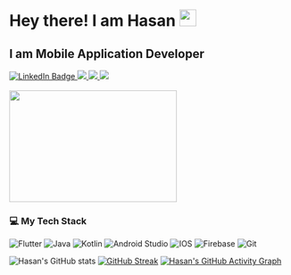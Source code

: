 
<!--
**hassanjani/hassanjani** is a ✨ _special_ ✨ repository because its `README.md` (this file) appears on your GitHub profile.

Here are some ideas to get you started:

- 🔭 I’m currently working on ...
- 🌱 I’m currently learning ...
- 👯 I’m looking to collaborate on ...
- 🤔 I’m looking for help with ...
- 💬 Ask me about ...
- 📫 How to reach me: ...
- 😄 Pronouns: ...
- ⚡ Fun fact: ...
-->
# Hey there! I am Hasan <img src="https://media.giphy.com/media/hvRJCLFzcasrR4ia7z/giphy.gif" width="30px"/>
##  I am Mobile Application Developer


<div id="badges">
  <a href="https://www.linkedin.com/in/hasan-saleem-2046a7196/" target="_blank">
    <img src="https://img.shields.io/badge/LinkedIn-blue?style=for-the-badge&logo=linkedin&logoColor=white" alt="LinkedIn Badge"/>
  </a>
   <a href="https://hassan-99c70.web.app" target="_blank">
         <img src="https://img.shields.io/badge/Portfolio-%23000000.svg?style=for-the-badge&logo=firefox&logoColor=#FF7139"/>
  </a>
  <a href="https://www.instagram.com/its_hasanyousafzai/" target="_blank">
         <img src="https://img.shields.io/badge/Instagram-%23E4405F.svg?style=for-the-badge&logo=Instagram&logoColor=white"/>
  </a>
  <a href="https://www.facebook.com/hassanjani88/" target="_blank">
         <img src="https://img.shields.io/badge/Facebook-%231877F2.svg?style=for-the-badge&logo=Facebook&logoColor=white"/>
  </a>
  

</div>
<br>

<div id="header" align="start">
  <img src="https://media.giphy.com/media/ACzsN9dhQuOZ6RYXcM/giphy.gif" width="300" height="200"/>
<!--     <img src="https://media.giphy.com/media/M9gbBd9nbDrOTu1Mqx/giphy.gif" width="100"/> -->
  
  <br>

  
</div>

 <!-- Tech Stack -->
### :computer: My Tech Stack
![Flutter](https://img.shields.io/badge/Flutter-%2302569B.svg?style=for-the-badge&logo=Flutter&logoColor=white)
![Java](https://img.shields.io/badge/java-%23ED8B00.svg?style=for-the-badge&logo=java&logoColor=white)
![Kotlin](https://img.shields.io/badge/kotlin-%230095D5.svg?style=for-the-badge&logo=kotlin&logoColor=white)
![Android Studio](https://img.shields.io/badge/Android%20Studio-3DDC84.svg?style=for-the-badge&logo=android-studio&logoColor=white)
![IOS](https://img.shields.io/badge/iOS-000000?style=for-the-badge&logo=ios&logoColor=white)
![Firebase](https://img.shields.io/badge/firebase-%23039BE5.svg?style=for-the-badge&logo=firebase)
![Git](https://img.shields.io/badge/git-%23F05033.svg?style=for-the-badge&logo=git&logoColor=white)





![Hasan's GitHub stats](https://github-readme-stats.vercel.app/api?username=hassanjani&count_private=true&show_icons=true&theme=github_dark&hide_border=true&custom_title=Hasan's%20GitHub%20Stats)
[![GitHub Streak](https://github-readme-streak-stats.herokuapp.com/?user=hassanjani&theme=github-dark-blue&hide_border=true)](https://git.io/streak-stats)
[![Hasan's GitHub Activity Graph](https://activity-graph.herokuapp.com/graph?username=hassanjani&bg_color=0D1117&color=FFFFFF&line=4B8DDA&point=1F6FEB&custom_title=Hasan's%20Contribution%20Graph&hide_border=true)](https://github.com/ashutosh00710/github-readme-activity-graph)



